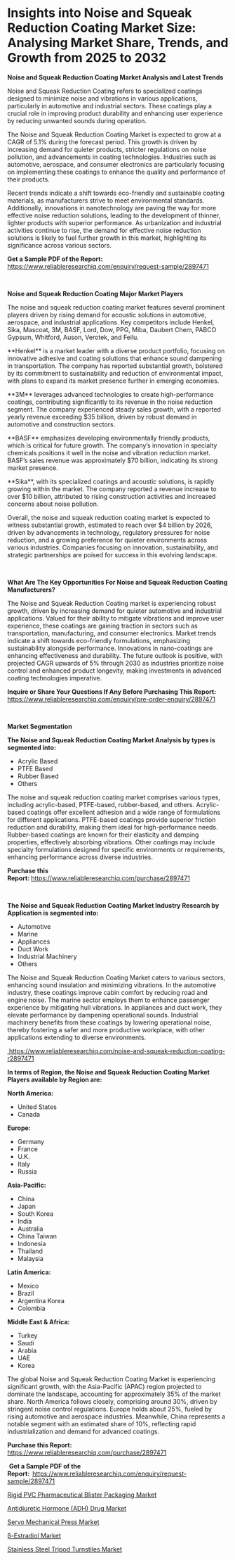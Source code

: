<p><h1>Insights into Noise and Squeak Reduction Coating Market Size: Analysing Market Share, Trends, and Growth from 2025 to 2032</h1></p><p><strong>Noise and Squeak Reduction Coating Market Analysis and Latest Trends</strong></p>
<p><p>Noise and Squeak Reduction Coating refers to specialized coatings designed to minimize noise and vibrations in various applications, particularly in automotive and industrial sectors. These coatings play a crucial role in improving product durability and enhancing user experience by reducing unwanted sounds during operation. </p><p>The Noise and Squeak Reduction Coating Market is expected to grow at a CAGR of 5.1% during the forecast period. This growth is driven by increasing demand for quieter products, stricter regulations on noise pollution, and advancements in coating technologies. Industries such as automotive, aerospace, and consumer electronics are particularly focusing on implementing these coatings to enhance the quality and performance of their products.</p><p>Recent trends indicate a shift towards eco-friendly and sustainable coating materials, as manufacturers strive to meet environmental standards. Additionally, innovations in nanotechnology are paving the way for more effective noise reduction solutions, leading to the development of thinner, lighter products with superior performance. As urbanization and industrial activities continue to rise, the demand for effective noise reduction solutions is likely to fuel further growth in this market, highlighting its significance across various sectors.</p></p>
<p><strong>Get a Sample PDF of the Report:&nbsp;</strong> <a href="https://www.reliableresearchiq.com/enquiry/request-sample/2897471?utm_campaign=1834&utm_medium=2&utm_source=Github&utm_content=ia&utm_term=15032025&utm_id=noise-and-squeak-reduction-coating">https://www.reliableresearchiq.com/enquiry/request-sample/2897471</a></p>
<p>&nbsp;</p>
<p><strong>Noise and Squeak Reduction Coating Major Market Players</strong></p>
<p><p>The noise and squeak reduction coating market features several prominent players driven by rising demand for acoustic solutions in automotive, aerospace, and industrial applications. Key competitors include Henkel, Sika, Mascoat, 3M, BASF, Lord, Dow, PPG, Miba, Daubert Chem, PABCO Gypsum, Whitford, Auson, Verotek, and Feilu.</p><p>**Henkel** is a market leader with a diverse product portfolio, focusing on innovative adhesive and coating solutions that enhance sound dampening in transportation. The company has reported substantial growth, bolstered by its commitment to sustainability and reduction of environmental impact, with plans to expand its market presence further in emerging economies.</p><p>**3M** leverages advanced technologies to create high-performance coatings, contributing significantly to its revenue in the noise reduction segment. The company experienced steady sales growth, with a reported yearly revenue exceeding $35 billion, driven by robust demand in automotive and construction sectors.</p><p>**BASF** emphasizes developing environmentally friendly products, which is critical for future growth. The company’s innovation in specialty chemicals positions it well in the noise and vibration reduction market. BASF’s sales revenue was approximately $70 billion, indicating its strong market presence.</p><p>**Sika**, with its specialized coatings and acoustic solutions, is rapidly growing within the market. The company reported a revenue increase to over $10 billion, attributed to rising construction activities and increased concerns about noise pollution.</p><p>Overall, the noise and squeak reduction coating market is expected to witness substantial growth, estimated to reach over $4 billion by 2026, driven by advancements in technology, regulatory pressures for noise reduction, and a growing preference for quieter environments across various industries. Companies focusing on innovation, sustainability, and strategic partnerships are poised for success in this evolving landscape.</p></p>
<p>&nbsp;</p>
<p><strong>What Are The Key Opportunities For Noise and Squeak Reduction Coating Manufacturers?</strong></p>
<p><p>The Noise and Squeak Reduction Coating market is experiencing robust growth, driven by increasing demand for quieter automotive and industrial applications. Valued for their ability to mitigate vibrations and improve user experience, these coatings are gaining traction in sectors such as transportation, manufacturing, and consumer electronics. Market trends indicate a shift towards eco-friendly formulations, emphasizing sustainability alongside performance. Innovations in nano-coatings are enhancing effectiveness and durability. The future outlook is positive, with projected CAGR upwards of 5% through 2030 as industries prioritize noise control and enhanced product longevity, making investments in advanced coating technologies imperative.</p></p>
<p><strong>Inquire or Share Your Questions If Any Before Purchasing This Report:</strong> <a href="https://www.reliableresearchiq.com/enquiry/pre-order-enquiry/2897471?utm_campaign=1834&utm_medium=2&utm_source=Github&utm_content=ia&utm_term=15032025&utm_id=noise-and-squeak-reduction-coating">https://www.reliableresearchiq.com/enquiry/pre-order-enquiry/2897471</a></p>
<p>&nbsp;</p>
<p><strong>Market Segmentation</strong></p>
<p><strong>The Noise and Squeak Reduction Coating Market Analysis by types is segmented into:</strong></p>
<p><ul><li>Acrylic Based</li><li>PTFE Based</li><li>Rubber Based</li><li>Others</li></ul></p>
<p><p>The noise and squeak reduction coating market comprises various types, including acrylic-based, PTFE-based, rubber-based, and others. Acrylic-based coatings offer excellent adhesion and a wide range of formulations for different applications. PTFE-based coatings provide superior friction reduction and durability, making them ideal for high-performance needs. Rubber-based coatings are known for their elasticity and damping properties, effectively absorbing vibrations. Other coatings may include specialty formulations designed for specific environments or requirements, enhancing performance across diverse industries.</p></p>
<p><strong>Purchase this Report:&nbsp;</strong><a href="https://www.reliableresearchiq.com/purchase/2897471?utm_campaign=1834&utm_medium=2&utm_source=Github&utm_content=ia&utm_term=15032025&utm_id=noise-and-squeak-reduction-coating">https://www.reliableresearchiq.com/purchase/2897471</a></p>
<p>&nbsp;</p>
<p><strong>The Noise and Squeak Reduction Coating Market Industry Research by Application is segmented into:</strong></p>
<p><ul><li>Automotive</li><li>Marine</li><li>Appliances</li><li>Duct Work</li><li>Industrial Machinery</li><li>Others</li></ul></p>
<p><p>The Noise and Squeak Reduction Coating Market caters to various sectors, enhancing sound insulation and minimizing vibrations. In the automotive industry, these coatings improve cabin comfort by reducing road and engine noise. The marine sector employs them to enhance passenger experience by mitigating hull vibrations. In appliances and duct work, they elevate performance by dampening operational sounds. Industrial machinery benefits from these coatings by lowering operational noise, thereby fostering a safer and more productive workplace, with other applications extending to diverse environments.</p></p>
<p><a href="https://www.reliableresearchiq.com/noise-and-squeak-reduction-coating-r2897471?utm_campaign=1834&utm_medium=2&utm_source=Github&utm_content=ia&utm_term=15032025&utm_id=noise-and-squeak-reduction-coating">&nbsp;https://www.reliableresearchiq.com/noise-and-squeak-reduction-coating-r2897471</a></p>
<p><strong>In terms of Region, the Noise and Squeak Reduction Coating Market Players available by Region are:</strong></p>
<p>
    <p> <strong> North America: </strong>
        <ul>
            <li>United States</li>
            <li>Canada</li>
        </ul>
        </p> 
    <p> <strong> Europe: </strong>
        <ul>
            <li>Germany</li>
            <li>France</li>
            <li>U.K.</li>
            <li>Italy</li>
            <li>Russia</li>
        </ul>
        </p> 
    <p> <strong> Asia-Pacific: </strong>
        <ul>
            <li>China</li>
            <li>Japan</li>
            <li>South Korea</li>
            <li>India</li>
            <li>Australia</li>
            <li>China Taiwan</li>
            <li>Indonesia</li>
            <li>Thailand</li>
            <li>Malaysia</li>
        </ul>
        </p> 
    <p> <strong> Latin America: </strong>
        <ul>
            <li>Mexico</li>
            <li>Brazil</li>
            <li>Argentina Korea</li>
            <li>Colombia</li>
        </ul>
        </p> 
    <p> <strong> Middle East & Africa: </strong>
        <ul>
            <li>Turkey</li>
            <li>Saudi</li>
            <li>Arabia</li>
            <li>UAE</li>
            <li>Korea</li>
        </ul>
    </p>
    </p>
<p><p>The global Noise and Squeak Reduction Coating Market is experiencing significant growth, with the Asia-Pacific (APAC) region projected to dominate the landscape, accounting for approximately 35% of the market share. North America follows closely, comprising around 30%, driven by stringent noise control regulations. Europe holds about 25%, fueled by rising automotive and aerospace industries. Meanwhile, China represents a notable segment with an estimated share of 10%, reflecting rapid industrialization and demand for advanced coatings.</p></p>
<p><strong>Purchase this Report: </strong><a href="https://www.reliableresearchiq.com/purchase/2897471?utm_campaign=1834&utm_medium=2&utm_source=Github&utm_content=ia&utm_term=15032025&utm_id=noise-and-squeak-reduction-coating">https://www.reliableresearchiq.com/purchase/2897471</a></p>
<p>&nbsp;<strong>Get a Sample PDF of the Report:&nbsp;&nbsp;</strong><a href="https://www.reliableresearchiq.com/enquiry/request-sample/2897471?utm_campaign=1834&utm_medium=2&utm_source=Github&utm_content=ia&utm_term=15032025&utm_id=noise-and-squeak-reduction-coating">https://www.reliableresearchiq.com/enquiry/request-sample/2897471</a></p>
<p><strong></strong></p>
<p><p><a href="https://github.com/negrocybul4w/Market-Research-Report-List-1/blob/main/rigid-pvc-pharmaceutical-blister-packaging-market.md?utm_campaign=1834&utm_medium=2&utm_source=Github&utm_content=ia&utm_term=15032025&utm_id=noise-and-squeak-reduction-coating">Rigid PVC Pharmaceutical Blister Packaging Market</a></p><p><a href="https://github.com/tigoryemm/Market-Research-Report-List-1/blob/main/antidiuretic-hormone-adh-drug-market.md?utm_campaign=1834&utm_medium=2&utm_source=Github&utm_content=ia&utm_term=15032025&utm_id=noise-and-squeak-reduction-coating">Antidiuretic Hormone (ADH) Drug Market</a></p><p><a href="https://github.com/djoeamakeh/Market-Research-Report-List-1/blob/main/servo-mechanical-press-market.md?utm_campaign=1834&utm_medium=2&utm_source=Github&utm_content=ia&utm_term=15032025&utm_id=noise-and-squeak-reduction-coating">Servo Mechanical Press Market</a></p><p><a href="https://github.com/landtmman/Market-Research-Report-List-1/blob/main/b-estradiol-market.md?utm_campaign=1834&utm_medium=2&utm_source=Github&utm_content=ia&utm_term=15032025&utm_id=noise-and-squeak-reduction-coating">β-Estradiol Market</a></p><p><a href="https://github.com/lonanweaseh4/Market-Research-Report-List-1/blob/main/stainless-steel-tripod-turnstiles-market.md?utm_campaign=1834&utm_medium=2&utm_source=Github&utm_content=ia&utm_term=15032025&utm_id=noise-and-squeak-reduction-coating">Stainless Steel Tripod Turnstiles Market</a></p></p>